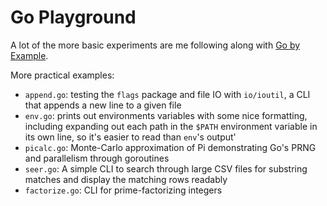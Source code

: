 # Go Playground

A lot of the more basic experiments are me following along with [Go by Example](https://gobyexample.com).

More practical examples:

- `append.go`: testing the `flags` package and file IO with `io/ioutil`, a CLI that appends a new line to a given file
- `env.go`: prints out environments variables with some nice formatting, including expanding out each path in the `$PATH` environment variable in its own line, so it's easier to read than `env`'s output'
- `picalc.go`: Monte-Carlo approximation of Pi demonstrating Go's PRNG and parallelism through goroutines
- `seer.go`: A simple CLI to search through large CSV files for substring matches and display the matching rows readably
- `factorize.go`: CLI for prime-factorizing integers
